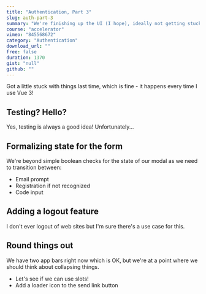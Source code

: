 ```yaml
---
title: "Authentication, Part 3"
slug: auth-part-3
summary: "We're finishing up the UI (I hope), ideally not getting stuck this time!"
course: "accelerator"
vimeo: "845568672"
category: "Authentication"
download_url: ""
free: false
duration: 1370
gist: "null"
github: ""
---
```


Got a little stuck with things last time, which is fine - it happens every time I use Vue 3!

## Testing? Hello?
Yes, testing is always a good idea! Unfortunately...

## Formalizing state for the form
We're beyond simple boolean checks for the state of our modal as we need to transition between:

 - Email prompt
 - Registration if not recognized
 - Code input

## Adding a logout feature
I don't ever logout of web sites but I'm sure there's a use case for this.

## Round things out
We have two app bars right now which is OK, but we're at a point where we should think about collapsing things.

 - Let's see if we can use slots!
 - Add a loader icon to the send link button

